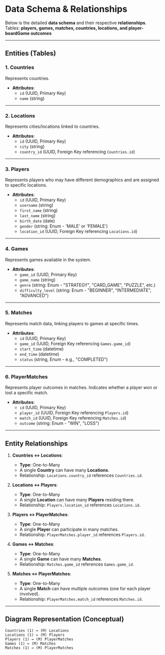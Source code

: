 # Data Schema & Relationships

Below is the detailed **data schema** and their respective **relationships**. 
Tables: **players, games, matches, countries, locations, and player-boardGame outcomes**

---

## **Entities (Tables)**

### 1. **Countries**
Represents countries.

- **Attributes**:
    - `id` (UUID, Primary Key)
    - `name` (string)

---

### 2. **Locations**
Represents cities/locations linked to countries.

- **Attributes**:
    - `id` (UUID, Primary Key)
    - `city` (string)
    - `country_id` (UUID, Foreign Key referencing `Countries.id`)

---

### 3. **Players**
Represents players who may have different demographics and are assigned to specific locations.

- **Attributes**:
    - `id` (UUID, Primary Key)
    - `username` (string)
    - `first_name` (string)
    - `last_name` (string)
    - `birth_date` (date)
    - `gender` (string: Enum - 'MALE' or 'FEMALE')
    - `location_id` (UUID, Foreign Key referencing `Locations.id`)

---

### 4. **Games**
Represents games available in the system.

- **Attributes**:
    - `game_id` (UUID, Primary Key)
    - `game_name` (string)
    - `genre` (string: Enum - "STRATEGY", "CARD_GAME", "PUZZLE", etc.)
    - `difficulty_level` (string: Enum - "BEGINNER", "INTERMEDIATE", "ADVANCED")

---

### 5. **Matches**
Represents match data, linking players to games at specific times.

- **Attributes**:
    - `id` (UUID, Primary Key)
    - `game_id` (UUID, Foreign Key referencing `Games.game_id`)
    - `start_time` (datetime)
    - `end_time` (datetime)
    - `status` (string, Enum - e.g., "COMPLETED")

---

### 6. **PlayerMatches**
Represents player outcomes in matches. Indicates whether a player won or lost a specific match.

- **Attributes**:
    - `id` (UUID, Primary Key)
    - `player_id` (UUID, Foreign Key referencing `Players.id`)
    - `match_id` (UUID, Foreign Key referencing `Matches.id`)
    - `outcome` (string: Enum - "WIN", "LOSS")

---

## **Entity Relationships**

1. **Countries ↔ Locations**:
    - **Type**: One-to-Many
    - A single **Country** can have many **Locations**.
    - Relationship: `Locations.country_id` references `Countries.id`.

2. **Locations ↔ Players**:
    - **Type**: One-to-Many
    - A single **Location** can have many **Players** residing there.
    - Relationship: `Players.location_id` references `Locations.id`.

3. **Players ↔ PlayerMatches**:
    - **Type**: One-to-Many
    - A single **Player** can participate in many matches.
    - Relationship: `PlayerMatches.player_id` references `Players.id`.

4. **Games ↔ Matches**:
    - **Type**: One-to-Many
    - A single **Game** can have many **Matches**.
    - Relationship: `Matches.game_id` references `Games.game_id`.

5. **Matches ↔ PlayerMatches**:
    - **Type**: One-to-Many
    - A single **Match** can have multiple outcomes (one for each player involved).
    - Relationship: `PlayerMatches.match_id` references `Matches.id`.

---

## **Diagram Representation (Conceptual)**

```plaintext
Countries (1) ↔ (M) Locations
Locations (1) ↔ (M) Players
Players (1) ↔ (M) PlayerMatches
Games (1) ↔ (M) Matches
Matches (1) ↔ (M) PlayerMatches

